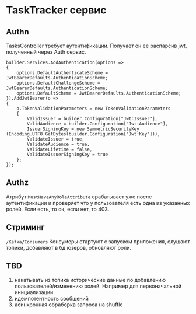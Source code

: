 ﻿# TaskTracker сервис

## Authn
TasksController требует аутентификации. Получает он ее распарсив jwt, полученный через Auth сервис.

```
builder.Services.AddAuthentication(options =>
{
    options.DefaultAuthenticateScheme = JwtBearerDefaults.AuthenticationScheme;
    options.DefaultChallengeScheme = JwtBearerDefaults.AuthenticationScheme;
    options.DefaultScheme = JwtBearerDefaults.AuthenticationScheme;
}).AddJwtBearer(o =>
{
    o.TokenValidationParameters = new TokenValidationParameters
    {
        ValidIssuer = builder.Configuration["Jwt:Issuer"],
        ValidAudience = builder.Configuration["Jwt:Audience"],
        IssuerSigningKey = new SymmetricSecurityKey (Encoding.UTF8.GetBytes(builder.Configuration["Jwt:Key"])),
        ValidateIssuer = true,
        ValidateAudience = true,
        ValidateLifetime = false,
        ValidateIssuerSigningKey = true
    };
});
```

## Authz

Атрибут `MustHaveAnyRoleAttribute` срабатывает уже после аутентификации и проверяет что у пользователя есть одна из указанных ролей. Если есть, то ок, если нет, то 403.


## Стриминг

`/Kafka/Consumers` Консумеры стартуют с запуском приложения, слушают топики, добавляют в бд юзеров, обновляют роли.

## TBD
1. накатывать из топика исторические данные по добавлению пользователей/изменению ролей. Например для первоначальной инициализации
2. идемпотентность сообщений
3. асинхронная обраборка запроса на shuffle
